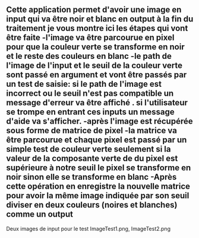 Cette application permet d'avoir une image en input qui va être noir et blanc en output à la fin du traitement je vous montre ici les étapes qui vont être faite 
-l'image va être parcourue en pixel pour que la couleur verte se transforme en noir et le reste des couleurs en blanc
-le path de l'image de l'input et le seuil de la couleur verte sont passé en argument et vont être passés par un test de saisie:
	si le path de l'image est incorrect ou le seuil n'est pas compatible un message d'erreur va être affiché .
	si l'utilisateur se trompe en entrant ces inputs un message d'aide va s'afficher.
-après l'image est récupérée sous forme de matrice de pixel
-la matrice va être parcourue et chaque pixel est passé par un simple test de couleur verte seulement
 si 
 	la valeur de la composante verte de du pixel est supérieure à notre seuil le pixel se transforme en noir 
 sinon 
 	elle se transforme en blanc
 -Après cette opération en enregistre la nouvelle matrice pour avoir la même image indiquée par son seuil diviser en deux couleurs (noires et blanches) comme un output
 -------------------------------------------------------------------------------------------------------------------------------------------
 Deux images de input pour le test ImageTest1.png, ImageTest2.png
 

